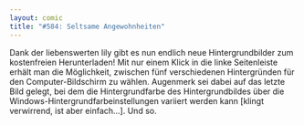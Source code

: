 ```yaml
---
layout: comic
title: "#584: Seltsame Angewohnheiten"
---
```


Dank der liebenswerten lily gibt es nun endlich neue Hintergrundbilder zum kostenfreien Herunterladen!
Mit nur einem Klick in die linke Seitenleiste erhält man die Möglichkeit, zwischen fünf verschiedenen Hintergründen für den Computer-Bildschirm zu wählen. 
Augenmerk sei dabei auf das letzte Bild gelegt, bei dem die Hintergrundfarbe des Hintergrundbildes über die Windows-Hintergrundfarbeinstellungen variiert werden kann [klingt verwirrend, ist aber einfach...].
Und so.
